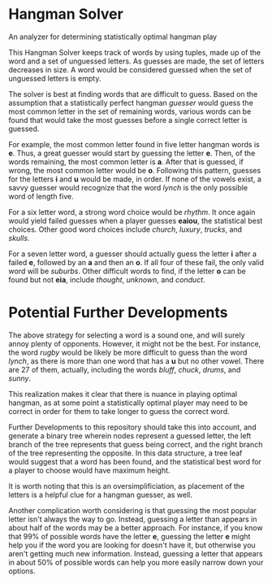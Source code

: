 # Hangman Solver
 An analyzer for determining statistically optimal hangman play

This Hangman Solver keeps track of words by using tuples, made up of the word and a set of unguessed letters. As guesses are made, the set of letters decreases in size. A word would be considered guessed when the set of unguessed letters is empty. 

The solver is best at finding words that are difficult to guess. Based on the assumption that a statistically perfect hangman _guesser_ would guess the most common letter in the set of remaining words, various words can be found that would take the most guesses before a single correct letter is guessed. 

For example, the most common letter found in five letter hangman words is **e**. Thus, a great guesser would start by guessing the letter **e**. Then, of the words remaining, the most common letter is **a**. After that is guessed, if wrong, the most common letter would be **o**. Following this pattern, guesses for the letters **i** and **u** would be made, in order. If none of the vowels exist, a savvy guesser would recognize that the word _lynch_ is the only possible word of length five. 

For a six letter word, a strong word choice would be _rhythm_. It once again would yield failed guesses when a player guesses **eaiou**, the statistical best choices. Other good word choices include _church_, _luxury_, _trucks_, and _skulls_. 

For a seven letter word, a guesser should actually guess the letter **i** after a failed **e**, followed by an **a** and then an **o**. If all four of these fail, the only valid word will be _suburbs_. Other difficult words to find, if the letter **o** can be found but not **eia**, include _thought_, _unknown_, and _conduct_. 


# Potential Further Developments
The above strategy for selecting a word is a sound one, and will surely annoy plenty of opponents. However, it might not be the best. For instance, the word _rugby_ would be likely be more difficult to guess than the word _lynch_, as there is more than one word that has a **u** but no other vowel. There are 27 of them, actually, including the words _bluff_, _chuck_, _drums_, and _sunny_. 

This realization makes it clear that there is nuance in playing optimal hangman, as at some point a statistically optimal player may need to be correct in order for them to take longer to guess the correct word. 

Further Developments to this repository should take this into account, and generate a binary tree wherein nodes represent a guessed letter, the left branch of the tree represents that guess being correct, and the right branch of the tree representing the opposite. In this data structure, a tree leaf would suggest that a word has been found, and the statistical best word for a player to choose would have maximum height. 

It is worth noting that this is an oversimplificiation, as placement of the letters is a helpful clue for a hangman guesser, as well.

Another complication worth considering is that guessing the most popular letter isn't always the way to go. Instead, guessing a letter than appears in about half of the words may be a better approach. For instance, if you know that 99% of possible words have the letter **e**, guessing the letter **e** might help you if the word you are looking for doesn't have it, but otherwise you aren't getting much new information. Instead, guessing a letter that appears in about 50% of possible words can help you more easily narrow down your options.
